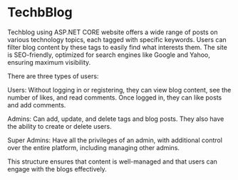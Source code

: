 # TechbBlog
Techblog using ASP.NET CORE
website offers a wide range of posts on various technology topics, each tagged with specific keywords. Users can filter blog content by these tags to easily find what interests them. The site is SEO-friendly, optimized for search engines like Google and Yahoo, ensuring maximum visibility.

There are three types of users:

Users: Without logging in or registering, they can view blog content, see the number of likes, and read comments. Once logged in, they can like posts and add comments.

Admins: Can add, update, and delete tags and blog posts. They also have the ability to create or delete users.

Super Admins: Have all the privileges of an admin, with additional control over the entire platform, including managing other admins.

This structure ensures that content is well-managed and that users can engage with the blogs effectively.







